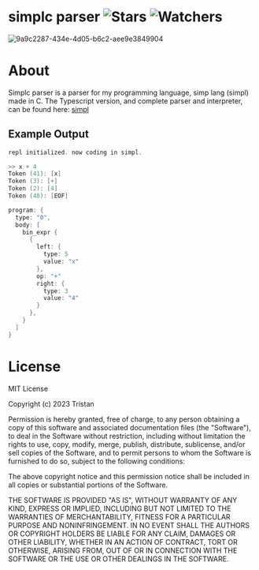 # simplc parser ![Stars](https://img.shields.io/github/stars/realTristan/simplc_parser?color=brightgreen) ![Watchers](https://img.shields.io/github/watchers/realTristan/simplc_parser?label=Watchers)
![9a9c2287-434e-4d05-b6c2-aee9e3849904](https://github.com/realTristan/simplc_parser/assets/75189508/4df1cb59-0742-4cb2-b40b-2b9212b1b16f)

# About
Simplc parser is a parser for my programming language, simp lang (simpl) made in C. The Typescript version, and complete parser and interpreter, can be found here: [simpl](https://github.com/realTristan/simpl)

## Example Output
```c
repl initialized. now coding in simpl.

>> x + 4
Token (41): [x]
Token (3): [+]
Token (2): [4]
Token (48): [EOF]

program: {
  type: "0",
  body: [
    bin_expr {
      {
        left: {
          type: 5
          value: "x"
        },
        op: "+"
        right: {
          type: 3
          value: "4"
        }
      },
    }
  ]
}
```
# License
MIT License

Copyright (c) 2023 Tristan

Permission is hereby granted, free of charge, to any person obtaining a copy
of this software and associated documentation files (the "Software"), to deal
in the Software without restriction, including without limitation the rights
to use, copy, modify, merge, publish, distribute, sublicense, and/or sell
copies of the Software, and to permit persons to whom the Software is
furnished to do so, subject to the following conditions:

The above copyright notice and this permission notice shall be included in all
copies or substantial portions of the Software.

THE SOFTWARE IS PROVIDED "AS IS", WITHOUT WARRANTY OF ANY KIND, EXPRESS OR
IMPLIED, INCLUDING BUT NOT LIMITED TO THE WARRANTIES OF MERCHANTABILITY,
FITNESS FOR A PARTICULAR PURPOSE AND NONINFRINGEMENT. IN NO EVENT SHALL THE
AUTHORS OR COPYRIGHT HOLDERS BE LIABLE FOR ANY CLAIM, DAMAGES OR OTHER
LIABILITY, WHETHER IN AN ACTION OF CONTRACT, TORT OR OTHERWISE, ARISING FROM,
OUT OF OR IN CONNECTION WITH THE SOFTWARE OR THE USE OR OTHER DEALINGS IN THE
SOFTWARE.
